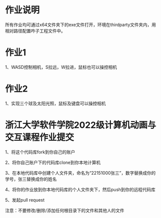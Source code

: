 # 作业说明
所有作业均可通过x64文件夹下的exe文件打开，环境在thirdparty文件夹内，用相对路径配置咋子工程文件中。


# 作业1

1、WASD控制相机，S拉远，W拉进，鼠标也可以操控相机

# 作业2

1、实现三个球及太阳光照，鼠标及键盘可以操控相机



# 浙江大学软件学院2022级计算机动画与交互课程作业提交

1、将这个代码库fork到你自己的账户

2、将你自己账户下的代码库clone到你本地计算机

3、在本地代码库中创建个人文件夹，命名为“22151000张三”，数字替换成你的学号，张三替换成你的姓名

4、将你的作业放到你本地代码库的个人文件夹下，然后push到你的远程代码库

5、发起pull request

注意：不要修改/删除/添加任何根目录下的文件和其他人的文件

